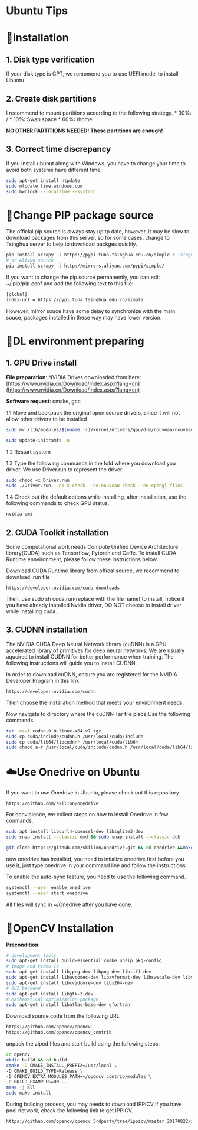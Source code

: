 # Ubuntu  Tips

# 🦴installation

## 1. Disk type verification

If your disk type is GPT, we remomend you to use UEFI model to install Ubuntu.

## 2. Create disk partitions

I recommend to mount partitions according to the following strategy. * 30%: / * 10%: Swap space * 60%: /home

**NO OTHER PARTITIONS NEEDED! These partitions are enough!**

## 3. Correct time discrepancy

If you install ubunut along with Windows, you have to change your time to avoid both systems have different time.

```bash
sudo apt-get install ntpdate
sudo ntpdate time.windows.com
sudo hwclock --localtime --systohc
```

# 👥Change PIP package source

The official pip source is always stay up tp date, however, it may be slow to download packages from this server, so for some cases, change to Tsinghua server to help to download packges quickly.

```bash
pip install scrapy -i https://pypi.tuna.tsinghua.edu.cn/simple # Tsinghua source
# or Aliyun source
pip install scrapy -i http://mirrors.aliyun.com/pypi/simple/
```

If you want to change the pip source permanently, you can edit ~/.pip/pip.conf and add the following text to this file:

```bash
[global]
index-url = https://pypi.tuna.tsinghua.edu.cn/simple
```

However, mirror souce have some delay to synchronize with the main souce, packages installed in these way may have lower version.

# 🧩DL environment preparing

## 1. GPU Drive install

**File preparation**: NVIDIA Drives downloaded from here: [https://www.nvidia.cn/Download/index.aspx?lang=cn](https://www.nvidia.cn/Download/index.aspx?lang=cn)

**Software request**: cmake, gcc

1.1 Move and backpack the original open source drivers, since it will not allow other drivers to be installed

```bash
sudo mv /lib/modules/$(uname -r)/kernel/drivers/gpu/drm/nouveau/nouveau.ko /lib/modules/$(uname -r)/kernel/drivers/gpu/drm/nouveau/nouveau.ko.org

sudo update-initramfs -u
```

1.2 Restart system 

1.3 Type the following commands in the fold where you download you driver. We use Driver.run to represent the driver.

```bash
sudo chmod +x Driver.run
sudo ./Driver.run --no-x-check --no-nouveau-check --no-opengl-files
```

1.4 Check out the default options while installing, after installation, use the following commands to check GPU status.

```bash
nvidia-smi
```

## 2. CUDA Toolkit installation

Some computational work needs Compute Unified Device Architecture library(CUDA) such as Tensorflow, Pytorch and Caffe. To install CUDA Runtime ennvironment, please follow these instructions below.

Download CUDA Runtime library from offical source, we recommend to download .run file

```
https://developer.nvidia.com/cuda-downloads
```

Then, use sudo sh cuda.run(replace with the file name) to install, notice if you have already installed Nvidia driver, DO NOT choose to install driver while installing cuda.

## 3. CUDNN installation

The NVIDIA CUDA Deep Neural Network library (cuDNN) is a GPU-accelerated library of primitives for deep neural networks. We are usually aqucired to install CUDNN for better performance when training. The following instructions will guide you to install CUDNN.

In order to download cuDNN, ensure you are registered for the NVIDIA Developer Program in this link.

```
https://developer.nvidia.com/cudnn
```

Then choose the installation method that meets your environment needs.

Now navigate to directory where the cuDNN Tar file place.Use the following commands.

```bash
tar -xzvf cudnn-9.0-linux-x64-v7.tgz
sudo cp cuda/include/cudnn.h /usr/local/cuda/include
sudo cp cuda/lib64/libcudnn* /usr/local/cuda/lib64
sudo chmod a+r /usr/local/cuda/include/cudnn.h /usr/local/cuda/lib64/libcudnn*
```

# ☁️Use Onedrive on Ubuntu

If you want to use Onedrive in Ubuntu, please check out this repository

```
https://github.com/skilion/onedrive
```

For convinience, we collect steps on how to install Onedrive in few conmands.

```bash
sudo apt install libcurl4-openssl-dev libsqlite3-dev
sudo snap install --classic dmd && sudo snap install --classic dub

git clone https://github.com/skilion/onedrive.git && cd onedrive &&make && sudo make install
```

now onedrive has installed, you need to intialize onedrive first before you use it, just type onedrive in your command line and follow the instructions.

To enable the auto-sync feature, you need to use the following command.

```bash
systemctl --user enable onedrive
systemctl --user start onedrive
```

All files will sync in ~/Onedrive after you have done.

# 📗OpenCV Installation

**Precondition**:

```bash
# development tools
sudo apt-get install build-essential cmake unzip pkg-config 
# image and video io
sudo apt-get install libjpeg-dev libpng-dev libtiff-dev
sudo apt-get install libavcodec-dev libavformat-dev libswscale-dev libv4l-dev
sudo apt-get install libxvidcore-dev libx264-dev
# GUI backend
sudo apt-get install libgtk-3-dev
# Mathematical optimization package
sudo apt-get install libatlas-base-dev gfortran
```

Download source code from the following URL

```bash
https://github.com/opencv/opencv
https://github.com/opencv/opencv_contrib
```

unpack the ziped files and start build using the following steps:

```bash
cd opencv 
mkdir build && cd build
cmake -D CMAKE_INSTALL_PREFIX=/usr/local \
-D CMAKE_BUILD_TYPE=Release \
-D OPENCV_EXTRA_MODULES_PATH=~/opencv_contrib/modules \
-D BUILD_EXAMPLES=ON ..
make -j all
sudo make install
```

During building process, you may needs to download IPPICV if you have pool network, check the following link to get IPPICV.

```bash
https://github.com/opencv/opencv_3rdparty/tree/ippicv/master_20170822/ippicv
```
